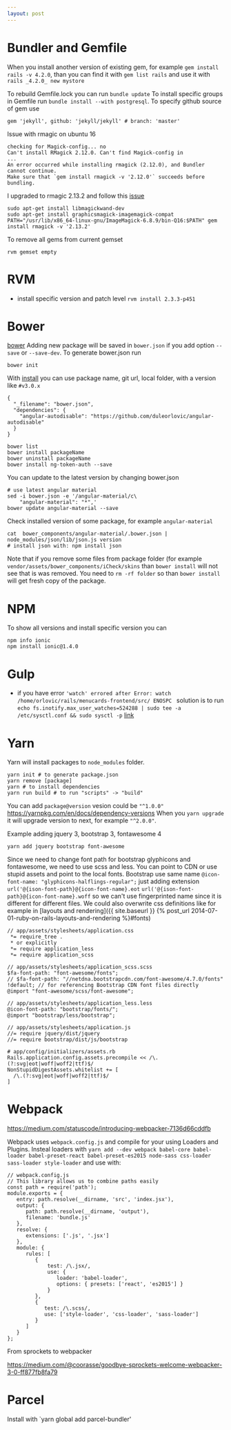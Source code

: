 ```yaml
---
layout: post
---
```


# Bundler and Gemfile

When you install another version of existing gem, for example `gem install rails
-v 4.2.0`, than you can find it with `gem list rails` and use it with `rails
_4.2.0_ new mystore`

To rebuild Gemfile.lock you can run `bundle update`
To install specific groups in Gemfile run `bundle install --with postgresql`.
To specify github source of gem use

~~~
gem 'jekyll', github: 'jekyll/jekyll' # branch: 'master'
~~~

Issue with rmagic on ubuntu 16

~~~
checking for Magick-config... no
Can't install RMagick 2.12.0. Can't find Magick-config in
...
An error occurred while installing rmagick (2.12.0), and Bundler cannot continue.
Make sure that `gem install rmagick -v '2.12.0'` succeeds before bundling.
~~~

I upgraded to rmagic 2.13.2 and follow this
[issue](https://github.com/ttscoff/Slogger/issues/344)

~~~
sudo apt-get install libmagickwand-dev
sudo apt-get install graphicsmagick-imagemagick-compat
PATH="/usr/lib/x86_64-linux-gnu/ImageMagick-6.8.9/bin-Q16:$PATH" gem install rmagick -v '2.13.2'
~~~

To remove all gems from current gemset

~~~
rvm gemset empty
~~~

# RVM

* install specific version and patch level `rvm install 2.3.3-p451`

# Bower

[bower](http://bower.io)  Adding new package will be saved in `bower.json` if
you add option `--save` or `--save-dev`. To generate bower.json run

~~~
bower init
~~~


With [install](https://bower.io/docs/api/#install) you can use package name, git
url, local folder, with a version like `#v3.0.x`

~~~
{
  "_filename": "bower.json",
  "dependencies": {
    "angular-autodisable": "https://github.com/duleorlovic/angular-autodisable"
  }
}
~~~

~~~
bower list
bower install packageName
bower uninstall packageName
bower install ng-token-auth --save
~~~

You can update to the latest version by changing bower.json

~~~
# use latest angular material
sed -i bower.json -e '/angular-material/c\
    "angular-material": "*",'
bower update angular-material --save
~~~

Check installed version of some package, for example `angular-material`

~~~
cat  bower_components/angular-material/.bower.json | node_modules/json/lib/json.js version
# install json with: npm install json
~~~

Note that if you remove some files from package folder (for example
`vendor/assets/bower_components/iCheck/skins` than `bower install` will not see
that is was removed. You need to `rm -rf folder` so than `bower install` will
get fresh copy of the package.

# NPM

To show all versions and install specific version you can

~~~
npm info ionic
npm install ionic@1.4.0
~~~
# Gulp

* if you have error `'watch' errored after Error: watch
  /home/orlovic/rails/menucards-frontend/src/ ENOSPC
  ` solution is to run `echo fs.inotify.max_user_watches=524288 | sudo tee -a
  /etc/sysctl.conf && sudo sysctl -p`
  [link](http://stackoverflow.com/questions/16748737/grunt-watch-error-waiting-fatal-error-watch-enospc)

# Yarn

Yarn will install packages to `node_modules` folder.

~~~
yarn init # to generate package.json
yarn remove [package]
yarn # to install dependencies
yarn run build # to run "scripts" -> "build"
~~~

You can add `package@version` vesion could be `"^1.0.0"`
<https://yarnpkg.com/en/docs/dependency-versions> When you `yarn
upgrade` it will upgrade version to next, for example `"^2.0.0"`.

Example adding jquery 3, bootstrap 3, fontawesome 4

~~~
yarn add jquery bootstrap font-awesome
~~~

Since we need to change font path for bootstrap glyphicons and fontawesome, we
need to use scss and less. You can point to CDN or use stupid assets and point
to the local fonts. Bootstrap use same name `@icon-font-name:
"glyphicons-halflings-regular";` just adding extension
`url('@{ison-font-path}@{icon-font-name}.eot`
`url('@{ison-font-path}@{icon-font-name}.woff` so we can't use fingerprinted
name since it is different for different files. We could also overwrite
css definitions like for example in [layouts and rendering]({{ site.baseurl }} {% post_url 2014-07-01-ruby-on-rails-layouts-and-rendering %}#fonts)


~~~
// app/assets/stylesheets/application.css
 *= require_tree .
 * or explicitly
 *= require application_less
 *= require application_scss
~~~

~~~
// app/assets/stylesheets/application_scss.scss
$fa-font-path: "font-awesome/fonts";
// $fa-font-path: "//netdna.bootstrapcdn.com/font-awesome/4.7.0/fonts" !default; // for referencing Bootstrap CDN font files directly
@import "font-awesome/scss/font-awesome";
~~~

~~~
// app/assets/stylesheets/application_less.less
@icon-font-path: "bootstrap/fonts/";
@import "bootstrap/less/bootstrap";
~~~

~~~
// app/assets/stylesheets/application.js
//= require jquery/dist/jquery
//= require bootstrap/dist/js/bootstrap
~~~

~~~
# app/config/initializers/assets.rb
Rails.application.config.assets.precompile << /\.(?:svg|eot|woff|woff2|ttf)$/
NonStupidDigestAssets.whitelist += [
  /\.(?:svg|eot|woff|woff2|ttf)$/
]
~~~

# Webpack

<https://medium.com/statuscode/introducing-webpacker-7136d66cddfb>

Webpack uses `webpack.config.js` and compile for your using Loaders and Plugins.
Insteal loaders with `yarn add --dev webpack babel-core babel-loader
babel-preset-react babel-preset-es2015 node-sass css-loader sass-loader
style-loader` and use with:

~~~
// webpack.config.js
// This library allows us to combine paths easily
const path = require('path');
module.exports = {
   entry: path.resolve(__dirname, 'src', 'index.jsx'),
   output: {
      path: path.resolve(__dirname, 'output'),
      filename: 'bundle.js'
   },
   resolve: {
      extensions: ['.js', '.jsx']
   },
   module: {
      rules: [
         {
             test: /\.jsx/,
             use: {
                loader: 'babel-loader',
                options: { presets: ['react', 'es2015'] }
             }
         },
         {
            test: /\.scss/,
            use: ['style-loader', 'css-loader', 'sass-loader']
         }
      ]
   }
};
~~~

From sprockets to webpacker

https://medium.com/@coorasse/goodbye-sprockets-welcome-webpacker-3-0-ff877fb8fa79

# Parcel

Install with `yarn global add parcel-bundler'

